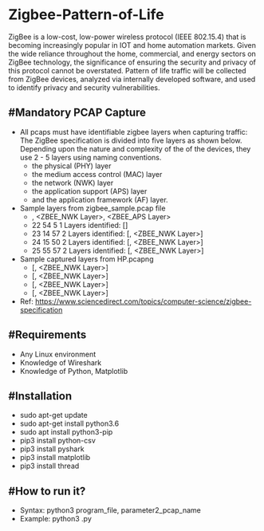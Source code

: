 # Zigbee-Pattern-of-Life

ZigBee is a low-cost, low-power wireless protocol (IEEE 802.15.4) that is becoming increasingly popular in IOT and home automation markets.  Given the wide reliance throughout the home, commercial, and energy sectors on ZigBee technology, the significance of ensuring the security and privacy of this protocol cannot be overstated. Pattern of life traffic will be collected from ZigBee devices, analyzed via internally developed software, and used to identify privacy and security vulnerabilities.

#Mandatory PCAP Capture
-----------------------
- All pcaps must have identifiable zigbee layers when capturing traffic: The ZigBee specification is divided into five layers as shown below. Depending upon the nature and complexity of the of the devices, they use 2 - 5 layers using naming conventions.
   + the physical (PHY) layer
   + the medium access control (MAC) layer
   + the network (NWK) layer
   + the application support (APS) layer
   + and the application framework (AF) layer.
- Sample layers from zigbee_sample.pcap file
   - <WPAN Layer>, <ZBEE_NWK Layer>, <ZBEE_APS Layer>
   - 22 54 5 1 Layers identified: [<WPAN Layer>]
   - 23 14 57 2 Layers identified: [<WPAN Layer>, <ZBEE_NWK Layer>]
   - 24 15 50 2 Layers identified: [<WPAN Layer>, <ZBEE_NWK Layer>]
   - 25 55 57 2 Layers identified: [<WPAN Layer>, <ZBEE_NWK Layer>]
- Sample captured layers from HP.pcapng
   + [<WPAN Layer>, <ZBEE_NWK Layer>]
   + [<WPAN Layer>, <ZBEE_NWK Layer>]
   + [<WPAN Layer>, <ZBEE_NWK Layer>]
   + [<WPAN Layer>, <ZBEE_NWK Layer>]
- Ref: https://www.sciencedirect.com/topics/computer-science/zigbee-specification
 
#Requirements
-------------
- Any Linux environment
- Knowledge of Wireshark
- Knowledge of Python, Matplotlib

#Installation
-------------
- sudo apt-get update
- sudo apt-get install python3.6
- sudo apt install python3-pip
- pip3 install python-csv
- pip3 install pyshark
- pip3 install matplotlib
- pip3 install thread

#How to run it?
---------------
- Syntax: python3 program_file, parameter2_pcap_name
- Example: python3 <filename>.py <pcap>
